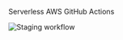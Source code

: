Serverless AWS GitHub Actions

![Staging workflow](https://github.com/rv-rmiranda/serverless_aws_github_actions/workflows/Staging%20workflow/badge.svg?branch=staging)

